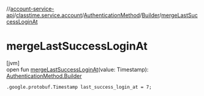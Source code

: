 //[account-service-api](../../../../index.md)/[classtime.service.account](../../index.md)/[AuthenticationMethod](../index.md)/[Builder](index.md)/[mergeLastSuccessLoginAt](merge-last-success-login-at.md)

# mergeLastSuccessLoginAt

[jvm]\
open fun [mergeLastSuccessLoginAt](merge-last-success-login-at.md)(value: Timestamp): [AuthenticationMethod.Builder](index.md)

`.google.protobuf.Timestamp last_success_login_at = 7;`
